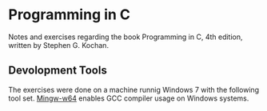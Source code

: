 # Programming in C
Notes and exercises regarding the book Programming in C, 4th edition, written by Stephen G. Kochan.
## Devolopment Tools
The exercises were done on a machine runnig Windows 7 with the following tool set.
[Mingw-w64](http://mingw-w64.org/doku.php/start) enables GCC compiler usage on Windows systems.  
